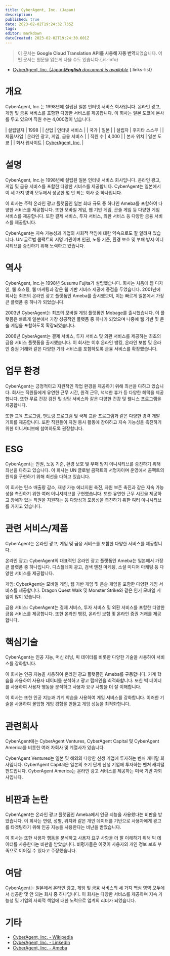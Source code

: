 ```yaml
---
title: CyberAgent, Inc. (Japan)
description: 
published: true
date: 2023-02-02T19:24:32.735Z
tags: 
editor: markdown
dateCreated: 2023-02-02T19:24:30.601Z
---
```


> 이 문서는 **Google Cloud Translation API를 사용해 자동 번역**되었습니다.
어떤 문서는 원문을 읽는게 나을 수도 있습니다.{.is-info}



- [CyberAgent, Inc. (Japan)***English** document is available*](/en/Knowledge-base/Dictionary/Company/cyberagent-inc-japan)
{.links-list}


# 개요

CyberAgent, Inc.는 1998년에 설립된 일본 인터넷 서비스 회사입니다. 온라인 광고, 게임 및 금융 서비스를 포함한 다양한 서비스를 제공합니다. 이 회사는 일본 도쿄에 본사를 두고 있으며 직원 수는 4,000명이 넘습니다.

| 설립일자 | 1998 |
| 산업 | 인터넷 서비스 |
| 국가 | 일본 |
| 설립자 | 후지타 스스무 |
| 제품/사업 | 온라인 광고, 게임, 금융 서비스 |
| 직원 수 | 4,000 |
| 본사 위치 | 일본 도쿄 |
| 회사 웹사이트 | [CyberAgent, Inc.](https://www.cyberagent.co.jp/) |

# 설명

CyberAgent, Inc.는 1998년에 설립된 일본 인터넷 서비스 회사입니다. 온라인 광고, 게임 및 금융 서비스를 포함한 다양한 서비스를 제공합니다. CyberAgent는 일본에서 이 세 가지 영역 모두에서 성공한 몇 안 되는 회사 중 하나입니다.

이 회사는 주력 온라인 광고 플랫폼인 일본 최대 규모 중 하나인 Ameba를 포함하여 다양한 서비스를 제공합니다. 또한 모바일 게임, 웹 기반 게임, 콘솔 게임 등 다양한 게임 서비스를 제공합니다. 또한 결제 서비스, 투자 서비스, 외환 서비스 등 다양한 금융 서비스를 제공합니다.

CyberAgent는 지속 가능성과 기업의 사회적 책임에 대한 약속으로도 잘 알려져 있습니다. UN 글로벌 콤팩트의 서명 기관이며 인권, 노동 기준, 환경 보호 및 부패 방지 이니셔티브를 증진하기 위해 노력하고 있습니다.

# 역사

CyberAgent, Inc.는 1998년 Susumu Fujita가 설립했습니다. 회사는 처음에 웹 디자인, 웹 호스팅, 웹 마케팅과 같은 웹 기반 서비스 제공에 중점을 두었습니다. 2001년에 회사는 최초의 온라인 광고 플랫폼인 Ameba를 출시했으며, 이는 빠르게 일본에서 가장 큰 플랫폼 중 하나가 되었습니다.

2003년 CyberAgent는 최초의 모바일 게임 플랫폼인 Mobage를 출시했습니다. 이 플랫폼은 빠르게 일본에서 가장 성공적인 플랫폼 중 하나가 되었으며 나중에 웹 기반 및 콘솔 게임을 포함하도록 확장되었습니다.

2006년 CyberAgent는 결제 서비스, 투자 서비스 및 외환 서비스를 제공하는 최초의 금융 서비스 플랫폼을 출시했습니다. 이 회사는 이후 온라인 뱅킹, 온라인 보험 및 온라인 증권 거래와 같은 다양한 기타 서비스를 포함하도록 금융 서비스를 확장했습니다.

# 업무 환경

CyberAgent는 긍정적이고 지원적인 작업 환경을 제공하기 위해 최선을 다하고 있습니다. 회사는 직원들에게 유연한 근무 시간, 원격 근무, 넉넉한 휴가 등 다양한 혜택을 제공합니다. 또한 무료 건강 검진 및 상담 서비스와 같은 다양한 건강 및 웰니스 프로그램을 제공합니다.

또한 교육 프로그램, 멘토링 프로그램 및 국제 교환 프로그램과 같은 다양한 경력 개발 기회를 제공합니다. 또한 직원들이 자원 봉사 활동에 참여하고 지속 가능성을 촉진하기 위한 이니셔티브에 참여하도록 권장합니다.

# ESG

CyberAgent는 인권, 노동 기준, 환경 보호 및 부패 방지 이니셔티브를 증진하기 위해 최선을 다하고 있습니다. 이 회사는 UN 글로벌 콤팩트의 서명자이며 운영에서 콤팩트의 원칙을 구현하기 위해 최선을 다하고 있습니다.

이 회사는 탄소 배출량 감소, 재생 가능 에너지원 촉진, 자원 보존 촉진과 같은 지속 가능성을 촉진하기 위한 여러 이니셔티브를 구현했습니다. 또한 유연한 근무 시간을 제공하고 장애가 있는 직원을 지원하는 등 다양성과 포용성을 촉진하기 위한 여러 이니셔티브를 가지고 있습니다.

# 관련 서비스/제품

CyberAgent는 온라인 광고, 게임 및 금융 서비스를 포함한 다양한 서비스를 제공합니다.

온라인 광고: CyberAgent의 대표적인 온라인 광고 플랫폼인 Ameba는 일본에서 가장 큰 플랫폼 중 하나입니다. 디스플레이 광고, 검색 엔진 마케팅, 소셜 미디어 마케팅 등 다양한 서비스를 제공합니다.

게임: CyberAgent는 모바일 게임, 웹 기반 게임 및 콘솔 게임을 포함한 다양한 게임 서비스를 제공합니다. Dragon Quest Walk 및 Monster Strike와 같은 인기 모바일 게임이 많이 있습니다.

금융 서비스: CyberAgent는 결제 서비스, 투자 서비스 및 외환 서비스를 포함한 다양한 금융 서비스를 제공합니다. 또한 온라인 뱅킹, 온라인 보험 및 온라인 증권 거래를 제공합니다.

# 핵심기술

CyberAgent는 인공 지능, 머신 러닝, 빅 데이터를 비롯한 다양한 기술을 사용하여 서비스를 강화합니다.

이 회사는 인공 지능을 사용하여 온라인 광고 플랫폼인 Ameba를 구동합니다. 기계 학습을 사용하여 사용자 데이터를 분석하고 광고 캠페인을 최적화합니다. 또한 빅 데이터를 사용하여 사용자 행동을 분석하고 사용자 요구 사항을 더 잘 이해합니다.

이 회사는 또한 인공 지능과 기계 학습을 사용하여 게임 서비스를 강화합니다. 이러한 기술을 사용하여 몰입형 게임 경험을 만들고 게임 성능을 최적화합니다.

# 관련회사

CyberAgent에는 CyberAgent Ventures, CyberAgent Capital 및 CyberAgent America를 비롯한 여러 자회사 및 계열사가 있습니다.

CyberAgent Ventures는 일본 및 해외의 다양한 신생 기업에 투자하는 벤처 캐피탈 회사입니다. CyberAgent Capital은 일본의 초기 단계 신생 기업에 투자하는 벤처 캐피털 펀드입니다. CyberAgent America는 온라인 광고 서비스를 제공하는 미국 기반 자회사입니다.

# 비판과 논란

CyberAgent는 온라인 광고 플랫폼인 Ameba에서 인공 지능을 사용했다는 비판을 받았습니다. 이 회사는 연령, 성별, 위치와 같은 개인 데이터를 기반으로 사용자에게 광고를 타겟팅하기 위해 인공 지능을 사용한다는 비난을 받았습니다.

이 회사는 또한 사용자 행동을 분석하고 사용자 요구 사항을 더 잘 이해하기 위해 빅 데이터를 사용한다는 비판을 받았습니다. 비평가들은 이것이 사용자의 개인 정보 보호 부족으로 이어질 수 있다고 주장했습니다.

# 여담

CyberAgent는 일본에서 온라인 광고, 게임 및 금융 서비스의 세 가지 핵심 영역 모두에서 성공한 몇 안 되는 회사 중 하나입니다. 이 회사는 다양한 서비스를 제공하며 지속 가능성 및 기업의 사회적 책임에 대한 노력으로 업계의 리더가 되었습니다.

# 기타

- [CyberAgent, Inc. - Wikipedia](https://en.wikipedia.org/wiki/CyberAgent,_Inc.)
- [CyberAgent, Inc. - LinkedIn](https://www.linkedin.com/company/cyberagent-inc-/)
- [CyberAgent, Inc. - Ameba](https://ameba.jp/)